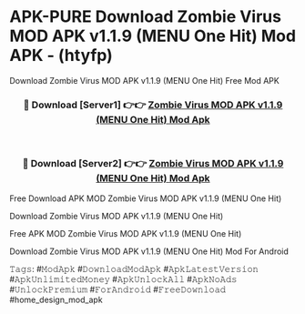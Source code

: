 # APK-PURE Download Zombie Virus MOD APK v1.1.9 (MENU One Hit) Mod APK - (htyfp)
Download Zombie Virus MOD APK v1.1.9 (MENU One Hit) Free Mod APK

<div align="center">
<h3>🔴 Download [Server1] 👉👉 <a href="https://apk-comot.site?title=Zombie_Virus_MOD_APK_v1.1.9_(MENU_One_Hit)">Zombie Virus MOD APK v1.1.9 (MENU One Hit) Mod Apk</a></h3><br>

<h3>🔴 Download [Server2] 👉👉 <a href="https://apk-comot.site?title=Zombie_Virus_MOD_APK_v1.1.9_(MENU_One_Hit)">Zombie Virus MOD APK v1.1.9 (MENU One Hit) Mod Apk</a></h3>
</div>


Free Download APK MOD Zombie Virus MOD APK v1.1.9 (MENU One Hit)

Download Zombie Virus MOD APK v1.1.9 (MENU One Hit) 

Free APK MOD Zombie Virus MOD APK v1.1.9 (MENU One Hit) 

Download Zombie Virus MOD APK v1.1.9 (MENU One Hit) Mod For Android

𝚃𝚊𝚐𝚜: #𝙼𝚘𝚍𝙰𝚙𝚔 #𝙳𝚘𝚠𝚗𝚕𝚘𝚊𝚍𝙼𝚘𝚍𝙰𝚙𝚔 #𝙰𝚙𝚔𝙻𝚊𝚝𝚎𝚜𝚝𝚅𝚎𝚛𝚜𝚒𝚘𝚗 #𝙰𝚙𝚔𝚄𝚗𝚕𝚒𝚖𝚒𝚝𝚎𝚍𝙼𝚘𝚗𝚎𝚢 #𝙰𝚙𝚔𝚄𝚗𝚕𝚘𝚌𝚔𝙰𝚕𝚕 #𝙰𝚙𝚔𝙽𝚘𝙰𝚍𝚜 #𝚄𝚗𝚕𝚘𝚌𝚔𝙿𝚛𝚎𝚖𝚒𝚞𝚖 #𝙵𝚘𝚛𝙰𝚗𝚍𝚛𝚘𝚒𝚍 #𝙵𝚛𝚎𝚎𝙳𝚘𝚠𝚗𝚕𝚘𝚊𝚍 #home_design_mod_apk